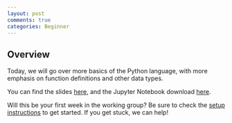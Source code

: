 ```yaml
---
layout: post
comments: true
categories: Beginner
---
```


## Overview
Today, we will go over more basics of the Python language, with more emphasis on function definitions and other data types.

You can find the slides [here](https://docs.google.com/presentation/d/1undT79Ks0NBN5HW4PJsjYg3RI5yBCxlNp37XPzt1y6o/edit?usp=sharing), and the Jupyter Notebook download [here](https://drive.google.com/file/d/0B3D_PdrFcBfRcGpybHhVTkRMZFE/view?usp=sharing).

Will this be your first week in the working group? Be sure to check the [setup instructions](http://python.berkeley.edu/learn/#set-up-your-computer) to get started. If you get stuck, we can help!
